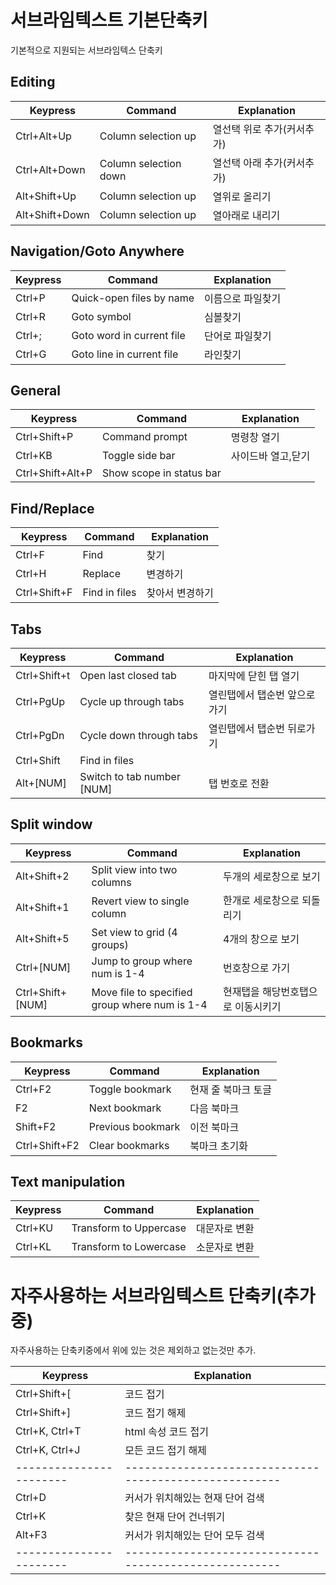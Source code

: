 # 서브라임텍스트 기본단축키 

기본적으로 지원되는 서브라임텍스 단축키 




## Editing
Keypress               | Command                      | Explanation
-----------------------|------------------------------|-----------------------
Ctrl+Alt+Up        | Column selection up          | 열선택 위로 추가(커서추가)
Ctrl+Alt+Down      | Column selection down        | 열선택 아래 추가(커서추가)
Alt+Shift+Up       | Column selection up          | 열위로 올리기
Alt+Shift+Down     | Column selection up          | 열아래로 내리기





## Navigation/Goto Anywhere
Keypress               | Command                      | Explanation
-----------------------|------------------------------|-----------------------
Ctrl+P               | Quick-open files by name     | 이름으로 파일찾기
Ctrl+R               | Goto symbol                  | 심볼찾기
Ctrl+;               | Goto word in current file    | 단어로 파일찾기
Ctrl+G               | Goto line in current file    | 라인찾기





## General
Keypress               | Command                      | Explanation
-----------------------|------------------------------|-----------------------
Ctrl+Shift+P       | Command prompt               | 명령창 열기
Ctrl+KB              | Toggle side bar              | 사이드바 열고,닫기
Ctrl+Shift+Alt+P | Show scope in status bar     | 





## Find/Replace
Keypress               | Command                      | Explanation
-----------------------|------------------------------|-----------------------
Ctrl+F               | Find                         | 찾기
Ctrl+H               | Replace                      | 변경하기
Ctrl+Shift+F       | Find in files                | 찾아서 변경하기





## Tabs
Keypress               | Command                      | Explanation
-----------------------|------------------------------|-----------------------
Ctrl+Shift+t       | Open last closed tab         | 마지막에 닫힌 탭 열기
Ctrl+PgUp            | Cycle up through tabs        | 열린탭에서 탭순번 앞으로가기
Ctrl+PgDn            | Cycle down through tabs      | 열린탭에서 탭순번 뒤로가기
Ctrl+Shift           | Find in files                |
Alt+[NUM]            | Switch to tab number [NUM]   | 탭 번호로 전환





## Split window
Keypress               | Command                      | Explanation
-----------------------|------------------------------|-----------------------
Alt+Shift+2        | Split view into two columns  | 두개의 세로창으로 보기
Alt+Shift+1        | Revert view to single column | 한개로 세로창으로 되돌리기
Alt+Shift+5        | Set view to grid (4 groups)  | 4개의 창으로 보기
Ctrl+[NUM]           | Jump to group where num is 1-4| 번호창으로 가기
Ctrl+Shift+[NUM]   | Move file to specified group where num is 1-4| 현재탭을 해당번호탭으로 이동시키기





## Bookmarks
Keypress               | Command                      | Explanation
-----------------------|------------------------------|-----------------------
Ctrl+F2              | Toggle bookmark              | 현재 줄 북마크 토글
F2                     | Next bookmark                | 다음 북마크
Shift+F2             | Previous bookmark            | 이전 북마크
Ctrl+Shift+F2      | Clear bookmarks              | 북마크 초기화


## Text manipulation
Keypress               | Command                      | Explanation
-----------------------|------------------------------|-----------------------
Ctrl+KU              | Transform to Uppercase       | 대문자로 변환
Ctrl+KL              | Transform to Lowercase       | 소문자로 변환






# 자주사용하는 서브라임텍스트 단축키(추가중)

자주사용하는 단축키중에서 위에 있는 것은 제외하고 없는것만 추가.




Keypress               | Explanation
-----------------------| ------------------------------------------------------
Ctrl+Shift+[           | 코드 접기       
Ctrl+Shift+]           | 코드 접기 해제        
Ctrl+K, Ctrl+T         | html 속성 코드 접기        
Ctrl+K, Ctrl+J         | 모든 코드 접기 해제         
-----------------------| ------------------------------------------------------
Ctrl+D                 | 커서가 위치해있는 현재 단어 검색       
Ctrl+K                 | 찾은 현재 단어 건너뛰기       
Alt+F3                 | 커서가 위치해있는 단어 모두 검색        
-----------------------| ------------------------------------------------------








